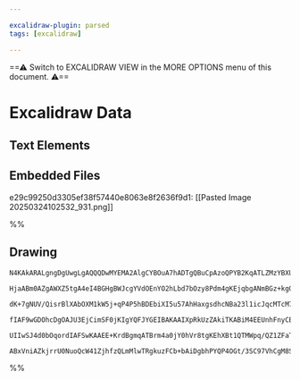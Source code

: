 ```yaml
---

excalidraw-plugin: parsed
tags: [excalidraw]

---
```

==⚠  Switch to EXCALIDRAW VIEW in the MORE OPTIONS menu of this document. ⚠==


# Excalidraw Data
## Text Elements
## Embedded Files
e29c99250d3305ef38f57440e8063e8f2636f9d1: [[Pasted Image 20250324102532_931.png]]

%%
## Drawing
```compressed-json
N4KAkARALgngDgUwgLgAQQQDwMYEMA2AlgCYBOuA7hADTgQBuCpAzoQPYB2KqATLZMzYBXUtiRoIACyhQ4zZAHoFAc0JRJQgEYA6bGwC2CgF7N6hbEcK4OCtptbErHALRY8RMpWdx8Q1TdIEfARcZgRmBShcZQUebTiAdho6IIR9BA4oZm4AbXAwUDAiiBJuCAArAEcAMwBNDiEEgDkAaQBOABl6AAkANW9JAH0Aa3xsZKLIWEQywn1opH5izG5n

HjaABm0AZgAWXZ5tgA4eI4BGHgBWJcgYVdOEnYO2hLbd7bOzy8Pdm4gKEjqbgANmBGz+kgQhGU0m4HwSf2symC3HB+QEUFIbGGCAAwmx8GxSGVMdZmHBcIFMhNippcNhhsosUIOMR8YTiRJSRxyZSMlAaZBqoR8PgAMqwFESQQeQUQZiY7EIADqgMkqO013R8sVOIlMCl6BlpT+zJhHHC2TQaMmEDYFOwajuaDOGxtxSZwjgAEliFbUDkALp/ark

dK+7gNUV/QisrBlXAbOXM1kW5j+qP4P5hBDEbiXI5u57AhHaxgsdhcNBa23l1icJqcMTcM7bN6XBKXDbbbYx5gAEVSUFz3GqBDCf00wlZAFFgulMhmhNHtUI4MRcMO8y6Egdzmc2usEq2/kQOMNI8us9rCQyR2gx/gJ9qFZuhP6IIhWbHlHLhcEIwkBB1mwNpDy7Ygew2S4EGqY5qg7fYNgQQtgW2FDqh4NDgWqNpiDOOVmHccQA3RMAzhucj0UD

fIAF9wGDOhcDgOAJU3EjCimSF0jKIgYQFJYGEIBAKAAIXpRkUzZAkiTKABiM4EEUnhFnyCBsBEKkoG9Yd9AlLEcXZWSJDk7BgWIDYEJpdTNP5HS0nEhlPRZaSORJcgeQpLTrI00gtPs/QADERXFSUSPlAkTTU3z/N0/SlVVYggWtTVBJiuy4t1BB9UNCLZTS2zMgCgAlYRzUtVECr8jK0gAeQdJ0WzdKrYrSQLOCgQLcH0EVnVQCjosK7TdPazIx

UIIwSJ4d0bOqordIAFSwKAAEE+KrdBgmqATBrm4a0jY0hVr8tgKEhXBt1QTMWpq/QZ1ZFaTrOkJLogSksSoQSiKxUUAA18yOS5tE7NsNmBK4vuwH78FqbhdgPTVW0uA8HldN5BKMNgDG4TjIHoAghBIs46Ju+a0lKly0w/KTrKZEhxsmy8Vw9UgSCMzlUFxiBRIJV65N2I4BeBQKRblYqEGUZdKXknhcVl/ZRZJ3atPinF6qgSsl2ZyA4ECMxhGY

ABxVniAZkjrrU0NuoQcW41ZjhfzQLmMlwTRgkuzFCb+bAiDgbhPYQP4OGt/3SC97VhCgM8SIDpXijscoEGwLIxWDuAAFk2GIBB7td93R3HBBwFo/gIH/cIcfo2igA===
```
%%